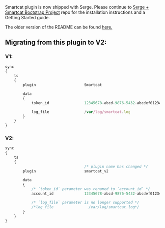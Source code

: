 Smartcat plugin is now shipped with Serge. Please continue to [Serge + Smartcat Bootstrap Project](https://github.com/smartcatai/smartcat-serge-bootstrap) repo for the installation instructions and a Getting Started guide.

The older version of the README can be found [here.](README_old.md)

## Migrating from this plugin to V2:

### V1:

```javascript
sync
{
    ts
    {
        plugin                      Smartcat

        data
        {
            token_id                12345678-abcd-9876-5432-abcdef012345

            log_file                /var/log/smartcat.log
        }
    }
}
```

### V2:

```javascript
sync
{
    ts
    {
                                    /* plugin name has changed */
        plugin                      smartcat_v2

        data
        {
            /* `token_id` parameter was renamed to `account_id` */
            account_id              12345678-abcd-9876-5432-abcdef012345

            /* `log_file` parameter is no longer supported */
            /*log_file                /var/log/smartcat.log*/
        }
    }
}
```
